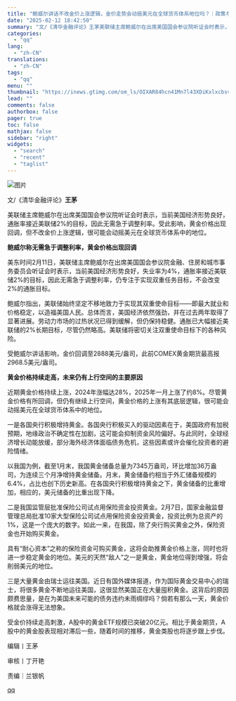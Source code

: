 ```yaml
---
title: "鲍威尔讲话不改金价上涨逻辑，金价走势会动摇美元在全球货币体系地位吗？｜政策与监管"
date: "2025-02-12 18:42:50"
summary: "文/《清华金融评论》王茅美联储主席鲍威尔在出席美国国会参议院听证会时表示，当前美国经济形势良好，通胀..."
categories:
  - "qq"
lang:
  - "zh-CN"
translations:
  - "zh-CN"
tags:
  - "qq"
menu: ""
thumbnail: "https://inews.gtimg.com/om_ls/OIXAR84hcn41Mn7l43XDiKxlxcbsv-5OZu0_YTi79Fh68AA_640360/0"
lead: ""
comments: false
authorbox: false
pager: true
toc: false
mathjax: false
sidebar: "right"
widgets:
  - "search"
  - "recent"
  - "taglist"
---
```


![图片](https://inews.gtimg.com/om_bt/Or-4Uhcv1_KiGx5_1GiRLSpqsn1I1bCCbSUaLjPZsooEwAA/641)

文/《清华金融评论》**王茅**

美联储主席鲍威尔在出席美国国会参议院听证会时表示，当前美国经济形势良好，通胀率接近美联储2%的目标，因此无需急于调整利率。受此影响，黄金价格出现回调，但不改金价上涨逻辑，很可能会动摇美元在全球货币体系中的地位。‍‍‍‍‍‍‍‍‍‍‍‍‍‍‍‍‍‍‍‍‍

**鲍威尔称无需急于调整利率，黄金价格出现回调‍**

  


美东时间2月11日，美联储主席鲍威尔在出席美国国会参议院金融、住房和城市事务委员会听证会时表示，当前美国经济形势良好，失业率为4%，通胀率接近美联储2%的目标，因此无需急于调整利率，仍专注于实现双重任务目标，不会改变2%的通胀目标。

  


鲍威尔指出，美联储始终坚定不移地致力于实现其双重使命目标——即最大就业和价格稳定，以造福美国人民。总体而言，美国经济依然强劲，并在过去两年取得了显著进展。劳动力市场的过热状况已得到缓解，但仍保持稳健。通胀已大幅接近美联储的2%长期目标，尽管仍然略高。美联储将密切关注双重使命目标下的各种风险。

  


受鲍威尔讲话影响，金价回调至2888美元/盎司，此前COMEX黄金期货最高报2968.5美元/盎司。

  


**黄金价格持续走高，未来仍有上行空间的主要原因‍**

  


近期黄金价格持续上涨，2024年涨幅达28%，2025年一月上涨了约8%。尽管黄金价格有所回调，但仍有继续上行空间，黄金价格的上涨有其底层逻辑，很可能会动摇美元在全球货币体系中的地位。

  


一是各国央行积极增持黄金。各国央行积极买入的驱动因素在于，美国政府有加税预期，地缘政治不确定性在加剧，这可能会抑制资金风险偏好。与此同时，全球经济增长动能放缓，部分海外经济体面临债务危机，这些因素或许会催化投资者的避险情绪。

  


以我国为例，截至1月末，我国黄金储备总量为7345万盎司，环比增加36万盎司，为连续三个月净增持黄金储备。月末，黄金储备约相当于外汇储备规模的6.4%，占比也创下历史新高。在各国央行积极增持黄金之下，黄金储备的比重增加，相应的，美元储备的比重出现下降。

  


二是我国监管层批准保险公司试点用保险资金投资黄金。2月7日，国家金融监督管理总局批准10家大型保险公司试点用保险资金投资黄金，投资比例为总资产的1%，这是一个庞大的数字。如此一来，在我国，除了央行购买黄金之外，保险资金也开始购买黄金。

  


具有“耐心资本”之称的保险资金可购买黄金，这将会助推黄金价格上涨，同时也将进一步稳定黄金的地位。美元的天然“敌人”之一是黄金，黄金地位得到增强，将会削弱美元的地位。

  


三是大量黄金由瑞士运往美国。近日有国外媒体报道，作为国际黄金交易中心的瑞士，将很多黄金不断地运往美国，这很显然美国正在大量囤积黄金。这背后的原因颇费思量，是在为美国未来可能的债务违约未雨绸缪吗？倘若有那么一天，黄金价格就会涨得无法想象。

  


受金价持续走高刺激，A股中的黄金ETF规模已突破20亿元。相比于黄金期货，A股中的黄金股表现相对滞后一些，随着时间的推移，黄金类股也将逐步跟上步伐。

编辑丨王茅  


审核丨丁开艳‍‍‍‍

责编｜兰银帆‍‍

[qq](https://new.qq.com/rain/a/20250212A07YM000)
